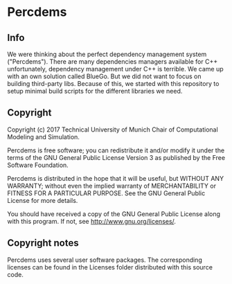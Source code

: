 # Percdems

## Info

We were thinking about the perfect dependency management system ("Percdems"). 
There are many dependencies managers available for C\+\+ unfortunately, dependency management under C++ is terrible. 
We came up with an own solution called BlueGo. 
But we did not want to focus on building third-party libs. 
Because of this, we started with this repository to setup minimal build scripts for the different libraries we need.

## Copyright

Copyright (c) 2017 Technical University of Munich
Chair of Computational Modeling and Simulation.

Percdems is free software; you can redistribute it and/or modify
it under the terms of the GNU General Public License Version 3
as published by the Free Software Foundation.

Percdems is distributed in the hope that it will be useful,
but WITHOUT ANY WARRANTY; without even the implied warranty of
MERCHANTABILITY or FITNESS FOR A PARTICULAR PURPOSE. See the
GNU General Public License for more details.

You should have received a copy of the GNU General Public License
along with this program. If not, see <http://www.gnu.org/licenses/>.

## Copyright notes

Percdems uses several user software packages. The corresponding licenses can be found in the Licenses folder distributed with this source code.